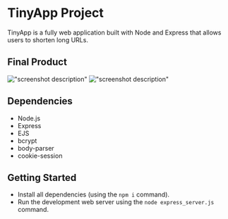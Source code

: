 # TinyApp Project

TinyApp is a fully web application built with Node and Express that allows users to shorten long URLs.

## Final Product

!["screenshot description"](#)
!["screenshot description"](#)

## Dependencies

- Node.js
- Express
- EJS
- bcrypt
- body-parser
- cookie-session

## Getting Started

- Install all dependencies (using the `npm i` command).
- Run the development web server using the `node express_server.js` command.
